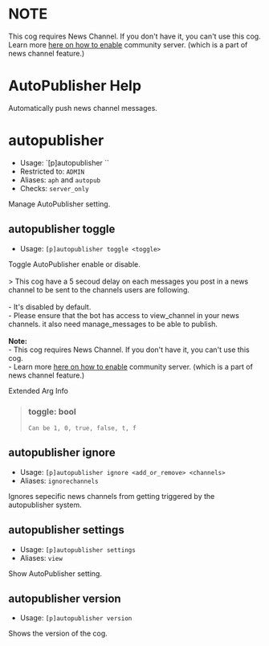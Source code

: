 # NOTE
This cog requires News Channel. If you don't have it, you can't use this cog. Learn more [here on how to enable](https://support.discord.com/hc/en-us/articles/360047132851-Enabling-Your-Community-Server) community server. (which is a part of news channel feature.)

# AutoPublisher Help

Automatically push news channel messages.

# autopublisher
 - Usage: `[p]autopublisher ``
 - Restricted to: `ADMIN`
 - Aliases: `aph` and `autopub`
 - Checks: `server_only`

Manage AutoPublisher setting.

## autopublisher toggle
 - Usage: `[p]autopublisher toggle <toggle> `

Toggle AutoPublisher enable or disable.<br/><br/>> This cog have a 5 secoud delay on each messages you post in a news channel to be sent to the channels users are following.<br/><br/>- It's disabled by default.<br/>    - Please ensure that the bot has access to view_channel in your news channels. it also need manage_messages to be able to publish.<br/><br/>**Note:**<br/>- This cog requires News Channel. If you don't have it, you can't use this cog.<br/>    - Learn more [here on how to enable](https://support.discord.com/hc/en-us/articles/360047132851-Enabling-Your-Community-Server) community server. (which is a part of news channel feature.)

Extended Arg Info
> ### toggle: bool
> ```
> Can be 1, 0, true, false, t, f
> ```

## autopublisher ignore
 - Usage: `[p]autopublisher ignore <add_or_remove> <channels>`
 - Aliases: `ignorechannels`

Ignores sepecific news channels from getting triggered by the autopublisher system.

## autopublisher settings
 - Usage: `[p]autopublisher settings `
 - Aliases: `view`

Show AutoPublisher setting.

## autopublisher version
 - Usage: `[p]autopublisher version `

Shows the version of the cog.
